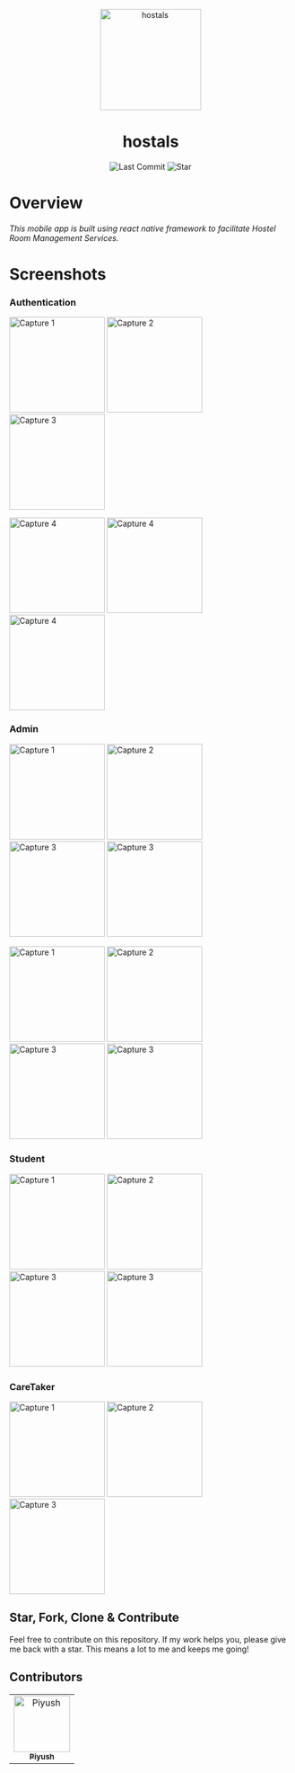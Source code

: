 <p align="center">
<img
		width="180"
		alt="hostals"
		src="./readme_assets/hostals_logo.webp">
</p>
<h1 align="center">
	hostals
</h1>
<p align="center">
	<img alt="Last Commit" src="https://img.shields.io/github/last-commit/antixlive/hostals?style=flat-square">
	<img alt="Star" src="https://img.shields.io/badge/Like%20It%20%3F-STAR-blue.svg?style=flat-square">
</p>

# Overview

<h5 style='font-weight:400'>
This mobile app is built using react native framework to facilitate Hostel Room Management Services.
</h5>

# Screenshots


### Authentication

<img
    width="170"
    alt="Capture 1"
    src="./readme_assets/auth-1.webp"
/> <img
    width="170"
    alt="Capture 2"
    src="./readme_assets/auth-2.webp"
/> <img
    width="170"
    alt="Capture 3"
    src="./readme_assets/auth-3.webp"
/>

<img
    width="170"
    alt="Capture 4"
    src="./readme_assets/auth-4.webp"
/> <img
    width="170"
    alt="Capture 4"
    src="./readme_assets/auth-5.webp"
/> <img
    width="170"
    alt="Capture 4"
    src="./readme_assets/auth-6.webp"
/>


### Admin

<img
    width="170"
    alt="Capture 1"
    src="./readme_assets/admin-1.webp"
/> <img
    width="170"
    alt="Capture 2"
    src="./readme_assets/admin-2.webp"
/> <img
    width="170"
    alt="Capture 3"
    src="./readme_assets/admin-3.webp"
/> <img
    width="170"
    alt="Capture 3"
    src="./readme_assets/admin-4.webp"
/>


<img
    width="170"
    alt="Capture 1"
    src="./readme_assets/admin-5.webp"
/> <img
    width="170"
    alt="Capture 2"
    src="./readme_assets/admin-6.webp"
/> <img
    width="170"
    alt="Capture 3"
    src="./readme_assets/admin-7.webp"
/> <img
    width="170"
    alt="Capture 3"
    src="./readme_assets/admin-8.webp"
/>

### Student

<img
    width="170"
    alt="Capture 1"
    src="./readme_assets/student-1.webp"
/> <img
    width="170"
    alt="Capture 2"
    src="./readme_assets/student-2.webp"
/> <img
    width="170"
    alt="Capture 3"
    src="./readme_assets/student-3.webp"
/> <img
    width="170"
    alt="Capture 3"
    src="./readme_assets/student-4.webp"
/>

### CareTaker

<img
    width="170"
    alt="Capture 1"
    src="./readme_assets/caretaker-1.webp"
/> <img
    width="170"
    alt="Capture 2"
    src="./readme_assets/caretaker-2.webp"
/> <img
    width="170"
    alt="Capture 3"
    src="./readme_assets/caretaker-3.webp"
/>


## Star, Fork, Clone & Contribute

Feel free to contribute on this repository. If my work helps you, please give me back with a star. This means a lot to me and keeps me going!

## Contributors


<table>
  <tr>
<td align="center"><a href="https://github.com/antiXlive"><img src="https://avatars.githubusercontent.com/u/61020935?v=4" width="100px;" alt="Piyush"/><br /><sub><b>Piyush</b></sub></a><br /></td>
  </tr>
</table>
